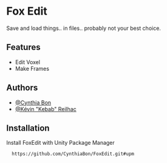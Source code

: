 # Fox Edit

Save and load things.. in files.. probably not your best choice.


## Features

- Edit Voxel
- Make Frames


## Authors

- [@Cynthia Bon](https://www.github.com/CynthiaBon)
- [@Kévin "Kebab" Reilhac](https://www.github.com/KevinReilhac)


## Installation

Install FoxEdit with Unity Package Manager

```bash
  https://github.com/CynthiaBon/FoxEdit.git#upm
```

